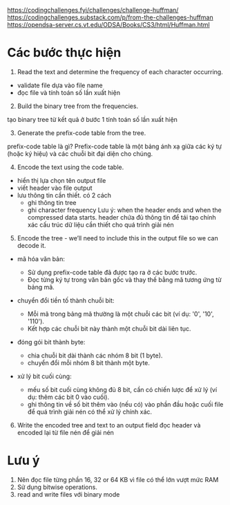 https://codingchallenges.fyi/challenges/challenge-huffman/
https://codingchallenges.substack.com/p/from-the-challenges-huffman
https://opendsa-server.cs.vt.edu/ODSA/Books/CS3/html/Huffman.html


# Các bước thực hiện
1. Read the text and determine the frequency of each character occurring.

+ validate file dựa vào file name
+ đọc file và tính toán số lần xuất hiện

2. Build the binary tree from the frequencies.

tạo binary tree từ kết quả ở bước 1 tính toán số lần xuất hiện

3. Generate the prefix-code table from the tree.

prefix-code table là gì? Prefix-code table là một bảng ánh xạ giữa các ký tự (hoặc ký hiệu) và các chuỗi bit đại diện cho chúng.

4. Encode the text using the code table.

+ hiển thị lựa chọn tên output file
+ viết header vào file output
+ lưu thông tin cần thiết. có 2 cách
    + ghi thông tin tree
    + ghi character frequency
Lưu ý:
    when the header ends and when the compressed data starts.
    header chứa đủ thông tin để tái tạo chính xác cấu trúc dữ liệu cần thiết cho quá trình giải nén

5. Encode the tree - we’ll need to include this in the output file so we can decode it.
+ mã hóa văn bản:
    + Sử dụng prefix-code table đã được tạo ra ở các bước trước.
    + Đọc từng ký tự trong văn bản gốc và thay thế bằng mã tương ứng từ bảng mã.

+ chuyển đổi tiền tố thành chuỗi bit:
    + Mỗi mã trong bảng mã thường là một chuỗi các bit (ví dụ: '0', '10', '110').
    + Kết hợp các chuỗi bit này thành một chuỗi bit dài liên tục.

+ đóng gói bit thành byte:
    + chia chuỗi bit dài thành các nhóm 8 bit (1 byte).
    + chuyển đổi mỗi nhóm 8 bit thành một byte.

+ xử lý bit cuối cùng:
    + mếu số bit cuối cùng không đủ 8 bit, cần có chiến lược để xử lý (ví dụ: thêm các bit 0 vào cuối).
    + ghi thông tin về số bit thêm vào (nếu có) vào phần đầu hoặc cuối file để quá trình giải nén có thể xử lý chính xác.

6. Write the encoded tree and text to an output field
đọc header và encoded lại từ file nén để giải nén

# Lưu ý

1. Nên đọc file từng phần 16, 32 or 64 KB vì file có thể lớn vượt mức RAM
2. Sử dụng bitwise operations.
3. read and write files với binary mode
